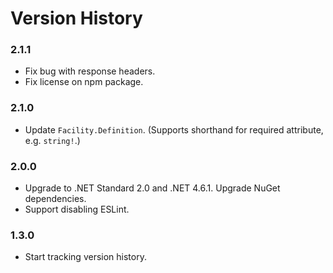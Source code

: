 # Version History

### 2.1.1

* Fix bug with response headers.
* Fix license on npm package.

### 2.1.0

* Update `Facility.Definition`. (Supports shorthand for required attribute, e.g. `string!`.)

### 2.0.0

* Upgrade to .NET Standard 2.0 and .NET 4.6.1. Upgrade NuGet dependencies.
* Support disabling ESLint.

### 1.3.0

* Start tracking version history.
